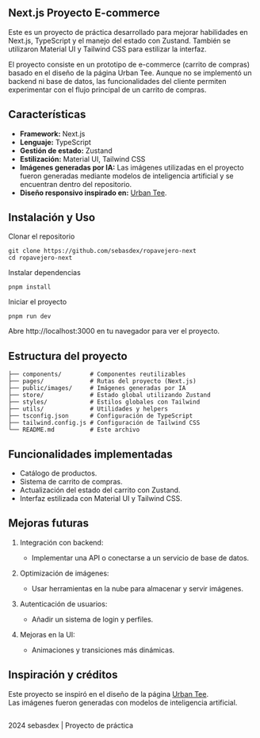 ## Next.js Proyecto E-commerce 
Este es un proyecto de práctica desarrollado para mejorar habilidades en Next.js, TypeScript y el manejo del estado con Zustand. También se utilizaron Material UI y Tailwind CSS para estilizar la interfaz.  

El proyecto consiste en un prototipo de e-commerce (carrito de compras) basado en el diseño de la página Urban Tee. Aunque no se implementó un backend ni base de datos, las funcionalidades del cliente permiten experimentar con el flujo principal de un carrito de compras.

## Características
- **Framework:** Next.js
- **Lenguaje:** TypeScript
- **Gestión de estado:** Zustand
- **Estilización:** Material UI, Tailwind CSS
- **Imágenes generadas por IA:** Las imágenes utilizadas en el proyecto fueron generadas mediante modelos de inteligencia artificial y se encuentran dentro del repositorio.
- **Diseño responsivo inspirado en:** [Urban Tee](https://theme528-t-shirt.myshopify.com/).

## Instalación y Uso
Clonar el repositorio
```
git clone https://github.com/sebasdex/ropavejero-next
cd ropavejero-next
```
Instalar dependencias
```
pnpm install
```
Iniciar el proyecto
```
pnpm run dev
```
Abre http://localhost:3000 en tu navegador para ver el proyecto.

## Estructura del proyecto
```
├── components/        # Componentes reutilizables
├── pages/             # Rutas del proyecto (Next.js)
├── public/images/     # Imágenes generadas por IA
├── store/             # Estado global utilizando Zustand
├── styles/            # Estilos globales con Tailwind
├── utils/             # Utilidades y helpers
├── tsconfig.json      # Configuración de TypeScript
├── tailwind.config.js # Configuración de Tailwind CSS
└── README.md          # Este archivo
```
## Funcionalidades implementadas

- Catálogo de productos.
- Sistema de carrito de compras.
- Actualización del estado del carrito con Zustand.
- Interfaz estilizada con Material UI y Tailwind CSS.

## Mejoras futuras

1. Integración con backend:
    - Implementar una API o conectarse a un servicio de base de datos.

2. Optimización de imágenes:
    - Usar herramientas en la nube para almacenar y servir imágenes.

3. Autenticación de usuarios:
    - Añadir un sistema de login y perfiles.

4. Mejoras en la UI:
    - Animaciones y transiciones más dinámicas.

## Inspiración y créditos
Este proyecto se inspiró en el diseño de la página [Urban Tee](https://theme528-t-shirt.myshopify.com/).  
Las imágenes fueron generadas con modelos de inteligencia artificial.
## 
2024 sebasdex | Proyecto de práctica
